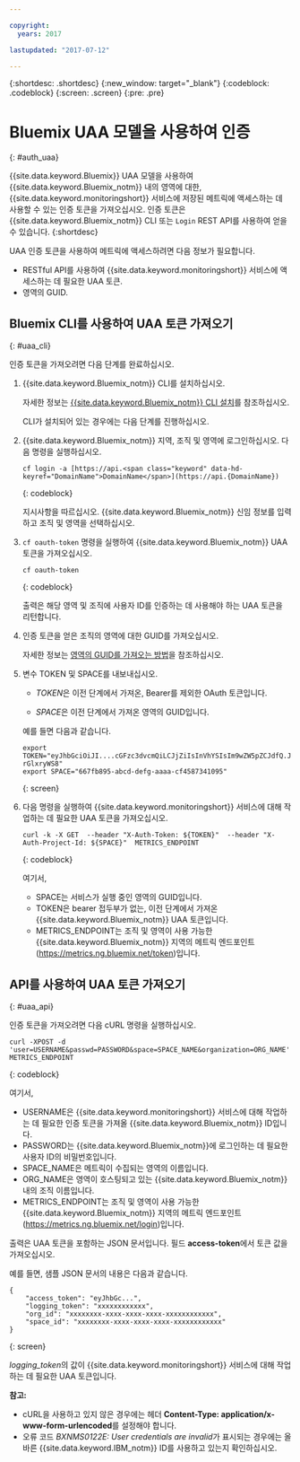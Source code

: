 ```yaml
---

copyright:
  years: 2017

lastupdated: "2017-07-12"

---
```



{:shortdesc: .shortdesc}
{:new_window: target="_blank"}
{:codeblock: .codeblock}
{:screen: .screen}
{:pre: .pre}


# Bluemix UAA 모델을 사용하여 인증
{: #auth_uaa}

{{site.data.keyword.Bluemix}} UAA 모델을 사용하여 {{site.data.keyword.Bluemix_notm}} 내의 영역에 대한, {{site.data.keyword.monitoringshort}} 서비스에 저장된 메트릭에 액세스하는 데 사용할 수 있는 인증 토큰을 가져오십시오. 인증 토큰은 {{site.data.keyword.Bluemix_notm}} CLI 또는 `Login` REST API를 사용하여 얻을 수 있습니다.
{:shortdesc}

UAA 인증 토큰을 사용하여 메트릭에 액세스하려면 다음 정보가 필요합니다. 

* RESTful API를 사용하여 {{site.data.keyword.monitoringshort}} 서비스에 액세스하는 데 필요한 UAA 토큰. 
* 영역의 GUID. 

		
## Bluemix CLI를 사용하여 UAA 토큰 가져오기
{: #uaa_cli}


인증 토큰을 가져오려면 다음 단계를 완료하십시오. 

1. {{site.data.keyword.Bluemix_notm}} CLI를 설치하십시오. 

   자세한 정보는 [{{site.data.keyword.Bluemix_notm}} CLI 설치](/docs/services/cloud-monitoring/qa/cli_qa.html#cli_qa)를 참조하십시오. 
   
   CLI가 설치되어 있는 경우에는 다음 단계를 진행하십시오. 
    
2. {{site.data.keyword.Bluemix_notm}} 지역, 조직 및 영역에 로그인하십시오. 다음 명령을 실행하십시오. 

    ```
    cf login -a [https://api.<span class="keyword" data-hd-keyref="DomainName">DomainName</span>](https://api.{DomainName})
    ```
    {: codeblock}

    지시사항을 따르십시오. {{site.data.keyword.Bluemix_notm}} 신임 정보를 입력하고 조직 및 영역을 선택하십시오. 
	
3. `cf oauth-token` 명령을 실행하여 {{site.data.keyword.Bluemix_notm}} UAA 토큰을 가져오십시오. 

    ```
	cf oauth-token
	```
	{: codeblock}
	
	출력은 해당 영역 및 조직에 사용자 ID를 인증하는 데 사용해야 하는 UAA 토큰을 리턴합니다.

4. 인증 토큰을 얻은 조직의 영역에 대한 GUID를 가져오십시오.

   자세한 정보는 [영역의 GUID를 가져오는 방법](/docs/services/cloud-monitoring/qa/cli_qa.html#space_guid)을 참조하십시오.
	
5. 변수 TOKEN 및 SPACE를 내보내십시오.

    * *TOKEN*은 이전 단계에서 가져온, Bearer를 제외한 OAuth 토큰입니다.
	
	* *SPACE*은 이전 단계에서 가져온 영역의 GUID입니다.
	
	예를 들면 다음과 같습니다.
	
	```
	export TOKEN="eyJhbGciOiJI....cGFzc3dvcmQiLCJjZiIsInVhYSIsIm9wZW5pZCJdfQ.JaoaVudG4jqjeXz6q3JQL_SJJfoIFvY8m-rGlxryWS8"
	export SPACE="667fb895-abcd-defg-aaaa-cf4587341095"
	```
	{: screen}
	
6. 다음 명령을 실행하여 {{site.data.keyword.monitoringshort}} 서비스에 대해 작업하는 데 필요한 UAA 토큰을 가져오십시오.

    ```
	curl -k -X GET  --header "X-Auth-Token: ${TOKEN}"  --header "X-Auth-Project-Id: ${SPACE}"  METRICS_ENDPOINT
    ```
    {: codeblock}	
	
	여기서,
	* SPACE는 서비스가 실행 중인 영역의 GUID입니다.
	* TOKEN은 bearer 접두부가 없는, 이전 단계에서 가져온 {{site.data.keyword.Bluemix_notm}} UAA 토큰입니다.
	* METRICS_ENDPOINT는 조직 및 영역이 사용 가능한 {{site.data.keyword.Bluemix_notm}} 지역의 메트릭 엔드포인트(https://metrics.ng.bluemix.net/token)입니다.

	
## API를 사용하여 UAA 토큰 가져오기
{: #uaa_api}

인증 토큰을 가져오려면 다음 cURL 명령을 실행하십시오.

```
curl -XPOST -d 'user=USERNAME&passwd=PASSWORD&space=SPACE_NAME&organization=ORG_NAME' METRICS_ENDPOINT
```
{: codeblock}

여기서,

* USERNAME은 {{site.data.keyword.monitoringshort}} 서비스에 대해 작업하는 데 필요한 인증 토큰을 가져올 {{site.data.keyword.Bluemix_notm}} ID입니다.
* PASSWORD는 {{site.data.keyword.Bluemix_notm}}에 로그인하는 데 필요한 사용자 ID의 비밀번호입니다.
* SPACE_NAME은 메트릭이 수집되는 영역의 이름입니다.
* ORG_NAME은 영역이 호스팅되고 있는 {{site.data.keyword.Bluemix_notm}} 내의 조직 이름입니다.
* METRICS_ENDPOINT는 조직 및 영역이 사용 가능한 {{site.data.keyword.Bluemix_notm}} 지역의 메트릭 엔드포인트(https://metrics.ng.bluemix.net/login)입니다.
 	
출력은 UAA 토큰을 포함하는 JSON 문서입니다. 필드 **access-token**에서 토큰 값을 가져오십시오.

예를 들면, 샘플 JSON 문서의 내용은 다음과 같습니다.

```
{
    "access_token": "eyJhbGc...",
    "logging_token": "xxxxxxxxxxxx",
    "org_id": "xxxxxxxx-xxxx-xxxx-xxxx-xxxxxxxxxxxx",
    "space_id": "xxxxxxxx-xxxx-xxxx-xxxx-xxxxxxxxxxxx"
}
```
{: screen}

*logging_token*의 값이 {{site.data.keyword.monitoringshort}} 서비스에 대해 작업하는 데 필요한 UAA 토큰입니다.

**참고:**

* cURL을 사용하고 있지 않은 경우에는 헤더 **Content-Type: application/x-www-form-urlencoded**를 설정해야 합니다.
* 오류 코드 *BXNMS0122E: User credentials are invalid*가 표시되는 경우에는 올바른 {{site.data.keyword.IBM_notm}} ID를 사용하고 있는지 확인하십시오.


